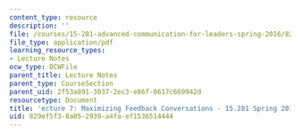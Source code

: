 ```yaml
---
content_type: resource
description: ''
file: /courses/15-281-advanced-communication-for-leaders-spring-2016/829ef5f38a052939a4faef1536514444_MIT15_281S16_Lec7.pdf
file_type: application/pdf
learning_resource_types:
- Lecture Notes
ocw_type: OCWFile
parent_title: Lecture Notes
parent_type: CourseSection
parent_uid: 2f53a891-3037-2ec3-e86f-0617c669942d
resourcetype: Document
title: 'ecture 7: Maximizing Feedback Conversations - 15.281 Spring 2016'
uid: 829ef5f3-8a05-2939-a4fa-ef1536514444
---
```

